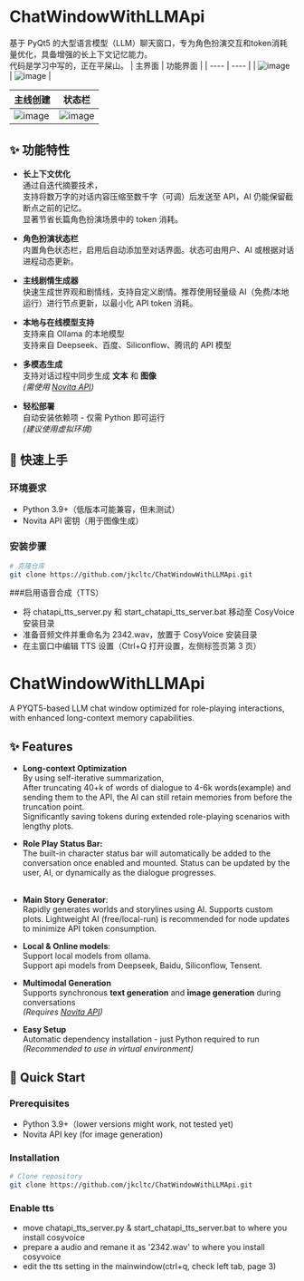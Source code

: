 # ChatWindowWithLLMApi
 
基于 PyQt5 的大型语言模型（LLM）聊天窗口，专为角色扮演交互和token消耗量优化，具备增强的长上下文记忆能力。  
代码是学习中写的，正在平屎山。
| 主界面 | 功能界面 |
| ---- | ---- |
| ![image](https://github.com/user-attachments/assets/12cbf534-134a-4f29-9062-cce77bd48d71) | ![image](https://github.com/user-attachments/assets/ae804710-bb81-4c3c-991e-ece9861da15e) |

| 主线创建 | 状态栏 |
| ---- | ---- |
| ![image](https://github.com/user-attachments/assets/8929c332-75f1-4f87-92ec-dcccfa347baf) | ![image](https://github.com/user-attachments/assets/1ed9c2d8-0eb3-4ef4-a130-9747c159b66f) |


## ✨ 功能特性
 
- **长上下文优化**  
  通过自迭代摘要技术，  
  支持将数万字的对话内容压缩至数千字（可调）后发送至 API，AI 仍能保留截断点之前的记忆。  
  显著节省长篇角色扮演场景中的 token 消耗。  
 
- **角色扮演状态栏**  
  内置角色状态栏，启用后自动添加至对话界面。状态可由用户、AI 或根据对话进程动态更新。  
 
- **主线剧情生成器**  
  快速生成世界观和剧情线，支持自定义剧情。推荐使用轻量级 AI（免费/本地运行）进行节点更新，以最小化 API token 消耗。  
 
- **本地与在线模型支持**  
  支持来自 Ollama 的本地模型  
  支持来自 Deepseek、百度、Siliconflow、腾讯的 API 模型  
 
- **多模态生成**  
  支持对话过程中同步生成 **文本** 和 **图像**  
  *(需使用 [Novita API](https://www.novita.ai/))* 
 
- **轻松部署**  
  自动安装依赖项 - 仅需 Python 即可运行  
  *(建议使用虚拟环境)*
 
## 🚀 快速上手
 
### 环境要求
- Python 3.9+（低版本可能兼容，但未测试）
- Novita API 密钥（用于图像生成）
 
### 安装步骤
```bash
# 克隆仓库
git clone https://github.com/jkcltc/ChatWindowWithLLMApi.git
```

###启用语音合成（TTS）  
- 将 chatapi_tts_server.py 和 start_chatapi_tts_server.bat 移动至 CosyVoice 安装目录
- 准备音频文件并重命名为 2342.wav，放置于 CosyVoice 安装目录
- 在主窗口中编辑 TTS 设置（Ctrl+Q 打开设置，左侧标签页第 3 页）

# ChatWindowWithLLMApi

A PYQT5-based LLM chat window optimized for role-playing interactions, with enhanced long-context memory capabilities.

## ✨ Features

- **Long-context Optimization**  
  By using self-iterative summarization,  
  After truncating 40+k of words of dialogue to 4-6k words(example) and sending them to the API, the AI can still retain memories from before the truncation point.  
  Significantly saving tokens during extended role-playing scenarios with lengthy plots.  

- **Role Play Status Bar:**  
  The built-in character status bar will automatically be added to the conversation once enabled and mounted. Status can be updated by the user, AI, or dynamically as the dialogue progresses.  
﻿
- **Main Story Generator**:  
  Rapidly generates worlds and storylines using AI. Supports custom plots. Lightweight AI (free/local-run) is recommended for node updates to minimize API token consumption.  

- **Local & Online models**:  
  Support local models from ollama.  
  Support api models from Deepseek, Baidu, Siliconflow, Tensent.  

- **Multimodal Generation**  
  Supports synchronous **text generation** and **image generation** during conversations  
  *(Requires [Novita API](https://www.novita.ai/))* 

- **Easy Setup**  
  Automatic dependency installation - just Python required to run  
  *(Recommended to use in virtual environment)*

## 🚀 Quick Start

### Prerequisites
- Python 3.9+（lower versions might work, not tested yet)
- Novita API key (for image generation)

### Installation
```bash
# Clone repository
git clone https://github.com/jkcltc/ChatWindowWithLLMApi.git
```

### Enable tts
-  move chatapi_tts_server.py & start_chatapi_tts_server.bat to where you install cosyvoice
-  prepare a audio and remane it as '2342.wav' to where you install cosyvoice
-  edit the tts setting in the mainwindow(ctrl+q, check left tab, page 3)

